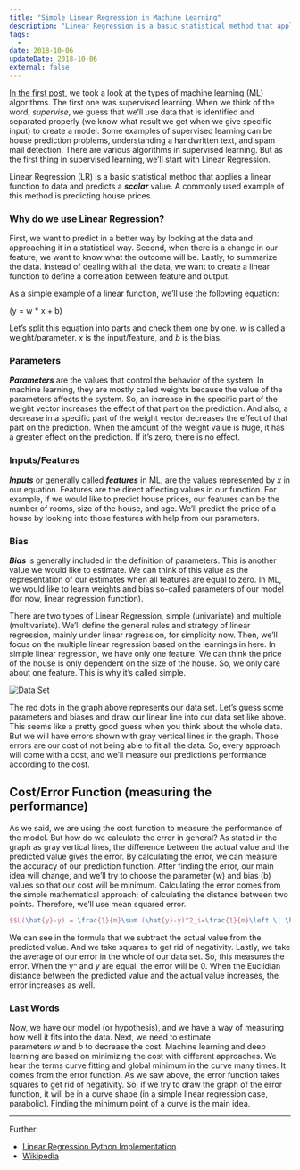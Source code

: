 ```yaml
---
title: "Simple Linear Regression in Machine Learning"
description: "Linear Regression is a basic statistical method that applies a linear function to data and predicts a scalar value. But why do we use it?"
tags:
  -
date: 2018-10-06
updateDate: 2018-10-06
external: false
---
```


[In the first post](https://candost.substack.com/p/machine-learning-introduction), we took a look at the types of machine learning (ML) algorithms. The first one was supervised learning. When we think of the word, _supervise_, we guess that we’ll use data that is identified and separated properly (we know what result we get when we give specific input) to create a model. Some examples of supervised learning can be house prediction problems, understanding a handwritten text, and spam mail detection. There are various algorithms in supervised learning. But as the first thing in supervised learning, we’ll start with Linear Regression.

Linear Regression (LR) is a basic statistical method that applies a linear function to data and predicts a _**scalar**_ value. A commonly used example of this method is predicting house prices.

### Why do we use Linear Regression?

First, we want to predict in a better way by looking at the data and approaching it in a statistical way. Second, when there is a change in our feature, we want to know what the outcome will be. Lastly, to summarize the data. Instead of dealing with all the data, we want to create a linear function to define a correlation between feature and output.

As a simple example of a linear function, we’ll use the following equation:

(y = w * x + b)

Let’s split this equation into parts and check them one by one. _w_ is called a weight/parameter. _x_ is the input/feature, and _b_ is the bias.

### Parameters

_**Parameters**_ are the values that control the behavior of the system. In machine learning, they are mostly called weights because the value of the parameters affects the system. So, an increase in the specific part of the weight vector increases the effect of that part on the prediction. And also, a decrease in a specific part of the weight vector decreases the effect of that part on the prediction. When the amount of the weight value is huge, it has a greater effect on the prediction. If it’s zero, there is no effect.

### Inputs/Features

_**Inputs**_ or generally called _**features**_ in ML, are the values represented by _x_ in our equation. Features are the direct affecting values in our function. For example, if we would like to predict house prices, our features can be the number of rooms, size of the house, and age. We’ll predict the price of a house by looking into those features with help from our parameters.

### Bias

_**Bias**_ is generally included in the definition of parameters. This is another value we would like to estimate. We can think of this value as the representation of our estimates when all features are equal to zero. In ML, we would like to learn weights and bias so-called parameters of our model (for now, linear regression function).

There are two types of Linear Regression, simple (univariate) and multiple (multivariate). We’ll define the general rules and strategy of linear regression, mainly under linear regression, for simplicity now. Then, we’ll focus on the multiple linear regression based on the learnings in here. In simple linear regression, we have only one feature. We can think the price of the house is only dependent on the size of the house. So, we only care about one feature. This is why it’s called simple.

![Data Set](/images/content/essays/simple-linear-regression.png)

The red dots in the graph above represents our data set. Let’s guess some parameters and biases and draw our linear line into our data set like above. This seems like a pretty good guess when you think about the whole data. But we will have errors shown with gray vertical lines in the graph. Those errors are our cost of not being able to fit all the data. So, every approach will come with a cost, and we’ll measure our prediction’s performance according to the cost.

## Cost/Error Function (measuring the performance)

As we said, we are using the cost function to measure the performance of the model. But how do we calculate the error in general? As stated in the graph as gray vertical lines, the difference between the actual value and the predicted value gives the error. By calculating the error, we can measure the accuracy of our prediction function. After finding the error, our main idea will change, and we’ll try to choose the parameter (w) and bias (b) values so that our cost will be minimum. Calculating the error comes from the simple mathematical approach; of calculating the distance between two points. Therefore, we’ll use mean squared error.

```latex
$$L(\hat{y}-y) = \frac{1}{m}\sum (\hat{y}-y)^2_i=\frac{1}{m}\left \| \hat{y}-y \right \|^2_2$$
```

We can see in the formula that we subtract the actual value from the predicted value. And we take squares to get rid of negativity. Lastly, we take the average of our error in the whole of our data set. So, this measures the error. When the y^ and _y_ are equal, the error will be 0. When the Euclidian distance between the predicted value and the actual value increases, the error increases as well.

### Last Words

Now, we have our model (or hypothesis), and we have a way of measuring how well it fits into the data. Next, we need to estimate parameters _w_ and _b_ to decrease the cost. Machine learning and deep learning are based on minimizing the cost with different approaches. We hear the terms curve fitting and global minimum in the curve many times. It comes from the error function. As we saw above, the error function takes squares to get rid of negativity. So, if we try to draw the graph of the error function, it will be in a curve shape (in a simple linear regression case, parabolic). Finding the minimum point of a curve is the main idea.

---

Further:
- [Linear Regression Python Implementation](https://www.geeksforgeeks.org/linear-regression-python-implementation/)
- [Wikipedia](https://en.wikipedia.org/wiki/Linear_regression)
